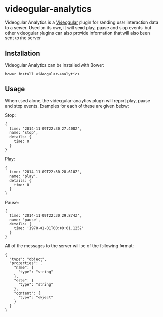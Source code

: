 videogular-analytics
====================

Videogular Analytics is a [Videogular](http://videogular.com/) plugin for
sending user interaction data to a server. Used on its own, it will send play,
pause and stop events, but other videogular plugins can also provide
information that will also been sent to the server.

Installation
------------

Videogular Analytics can be installed with Bower:

```
bower install videogular-analytics
```

Usage
-----

When used alone, the videogular-analytics plugin will report play, pause and
stop events. Examples for each of these are given below:

Stop:
```
{
  time: '2014-11-09T22:30:27.408Z',
  name: 'stop',
  details: {
    time: 0
  }
}
```

Play:
```
{
  time: '2014-11-09T22:30:28.610Z',
  name: 'play',
  details: {
    time: 0
  }
}
```

Pause:
```
{
  time: '2014-11-09T22:30:29.874Z',
  name: 'pause',
  details: {
    time: '1970-01-01T00:00:01.125Z'
  }
}
```

All of the messages to the server will be of the following format:

```
{
  "type": "object",
  "properties": {
    "name": {
      "type": "string"
    },
    "date": {
      "type": "string"
    },
    "content": {
      "type": "object"
    }
  }
}
```
